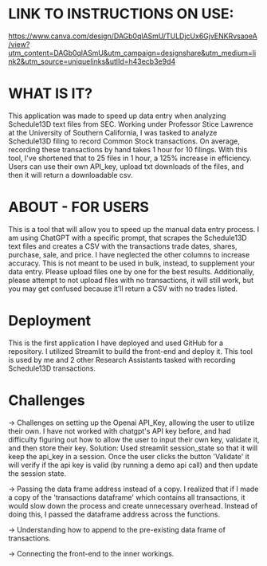 # LINK TO INSTRUCTIONS ON USE:
https://www.canva.com/design/DAGb0qlASmU/TULDjcUx6GjvENKRvsaoeA/view?utm_content=DAGb0qlASmU&utm_campaign=designshare&utm_medium=link2&utm_source=uniquelinks&utlId=h43ecb3e9d4

# WHAT IS IT?
This application was made to speed up data entry when analyzing Schedule13D text files from SEC.
Working under Professor Stice Lawrence at the University of Southern California, I was tasked to analyze
Schedule13D filing to record Common Stock transactions. On average, recording these transactions by hand takes 1 hour for 10 filings. 
With this tool, I've shortened that to 25 files in 1 hour, a 125% increase in efficiency. 
Users can use their own API_key, upload txt downloads of the files, and then it will return a downloadable csv. 

# ABOUT - FOR USERS 
This is a tool that will allow you to speed up the manual data entry process. 
I am using ChatGPT with a specific prompt, that scrapes the Schedule13D text files and creates a CSV with the transactions trade dates, shares, purchase, sale, and price. 
I have neglected the other columns to increase accuracy. This is not meant to be used in bulk, instead, to supplement your data entry. 
Please upload files one by one for the best results. Additionally, please attempt to not upload files with no transactions, it will still work, but you may get confused because it’ll return a CSV with no trades listed. 

# Deployment 
This is the first application I have deployed and used GitHub for a repository. I utilized Streamlit to build the front-end and deploy it. 
This tool is used by me and 2 other Research Assistants tasked with recording Schedule13D transactions.

# Challenges 

-> Challenges on setting up the Openai API_Key, allowing the user to utilize their own.
I have not worked with chatgpt's API key before, and had difficulty figuring out how to allow the user to input their own key,
validate it, and then store their key. 
Solution: Used streamlit session_state so that it will keep the api_key in a session. Once the user clicks the button 'Validate'
it will verify if the api key is valid (by running a demo api call) and then update the session state.

-> Passing the data frame address instead of a copy. 
I realized that if I made a copy of the 'transactions dataframe' which contains all transactions, it would slow down the process
and create unnecessary overhead. Instead of doing this, I passed the dataframe address across the functions. 

-> Understanding how to append to the pre-existing data frame of transactions.

-> Connecting the front-end to the inner workings. 
